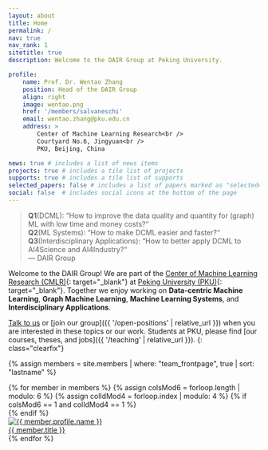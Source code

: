 ```yaml
---
layout: about
title: Home
permalink: /
nav: true
nav_rank: 1
sitetitle: true
description: Welcome to the DAIR Group at Peking University.

profile:
    name: Prof. Dr. Wentao Zhang
    position: Head of the DAIR Group
    align: right
    image: wentao.png
    href: '/members/salvaneschi'
    email: wentao.zhang@pku.edu.cn
    address: >
        Center of Machine Learning Research<br />
        Courtyard No.6, Jingyuan<br />
        PKU, Beijing, China

news: true # includes a list of news items
projects: true # includes a tile list of projects
supports: true # includes a tile list of supports
selected_papers: false # includes a list of papers marked as "selected={true}"
social: false  # includes social icons at the bottom of the page
---
```


> <i class="fas fa-quote-left"></i>
> **Q1**(DCML): “How to improve the data quality and quantity for (graph) ML with low time and money costs?“ <br />
> **Q2**(ML Systems): “How to make DCML easier and faster?“<br />
> **Q3**(Interdisciplinary Applications): “How to better apply DCML to AI4Science and AI4Industry?“
> <i class="fas fa-quote-right"></i><br />
> —&nbsp;DAIR Group

Welcome to the DAIR Group!
We are part of the [Center of Machine Learning Research (CMLR)](https://cmlr.pku.edu.cn/){: target="_blank"} at [Peking University (PKU)](https://www.pku.edu.cn/){: target="_blank"}. 
Together we enjoy working on **Data-centric Machine Learning**, **Graph Machine Learning**, 
**Machine Learning Systems**, and **Interdisciplinary Applications**.

[Talk to us](mailto:wentao.zhang@pku.edu.cn) or
[join our group]({{ '/open-positions' | relative_url }})
when you are interested in these topics or our work.
Students at PKU,
please find [our courses, theses, and jobs]({{ '/teaching' | relative_url }}).
{: class="clearfix"}

{% assign members = site.members | where: "team_frontpage", true | sort: "lastname" %}
<div class="d-flex flex-wrap align-content-stretch justify-content-center m-n2 pt-5 no-gutters">
    {% for member in members %}
        {% assign colsMod6 = forloop.length | modulo: 6 %}
        {% assign colIdMod4 = forloop.index | modulo: 4 %}
        {% if colsMod6 == 1 and colIdMod4 == 1 %}<div class="col-md-2 w-100"></div>{% endif %}
        <div class="col-6 col-sm-3 col-md-2 mb-3">
            <a href="{{ member.url | relative_url }}" class="no-decoration">
                <div class="card hoverable h-100 m-2">
                    <img src="{{ '/assets/img/' | append: member.profile.image | relative_url }}" class="card-img-top" alt="{{ member.profile.name }}" />
                    <div class="card-body p-2">
                        <div class="card-title m-0">{{ member.title }}</div>
                    </div>
                </div>
            </a>
        </div>
    {% endfor %}
</div>
